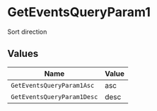 # GetEventsQueryParam1

Sort direction


## Values

| Name                       | Value                      |
| -------------------------- | -------------------------- |
| `GetEventsQueryParam1Asc`  | asc                        |
| `GetEventsQueryParam1Desc` | desc                       |